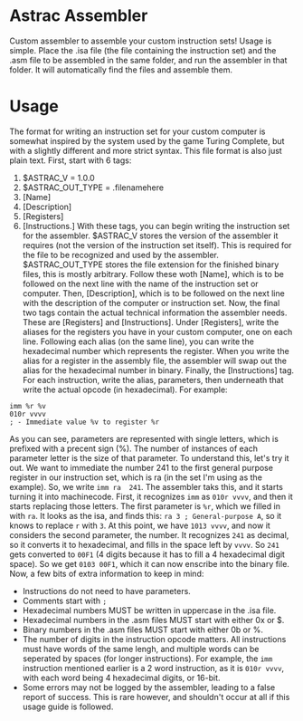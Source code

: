 # Astrac Assembler
Custom assembler to assemble your custom instruction sets!
Usage is simple. Place the .isa file (the file containing the instruction set) and the .asm file to be assembled in the same folder, and run the assembler in that folder. It will automatically find the files and assemble them.

# Usage
The format for writing an instruction set for your custom computer is somewhat inspired by the system used by the game Turing Complete, but with a slightly different and more strict syntax. This file format is also just plain text. First, start with 6 tags:
1. $ASTRAC_V = 1.0.0
2. $ASTRAC_OUT_TYPE = .filenamehere
3. [Name]
4. [Description]
5. [Registers]
6. [Instructions.]
With these tags, you can begin writing the instruction set for the assembler. $ASTRAC_V stores the version of the assembler it requires (not the version of the instruction set itself). This is required for the file to be recognized and used by the assembler. $ASTRAC_OUT_TYPE stores the file extension for the finished binary files, this is mostly arbitrary. Follow these woth [Name], which is to be followed on the next line with the name of the instruction set or computer. Then, [Description], which is to be followed on the next line with the description of the computer or instruction set. Now, the final two tags contain the actual technical information the assembler needs. These are [Registers] and [Instructions]. Under [Registers], write the aliases for the registers you have in your custom computer, one on each line. Following each alias (on the same line), you can write the hexadecimal number which represents the register. When you write the alias for a register in the assembly file, the assembler will swap out the alias for the hexadecimal number in binary. Finally, the [Instructions] tag. For each instruction, write the alias, parameters, then underneath that write the actual opcode (in hexadecimal). For example:
```
imm %r %v
010r vvvv
; - Immediate value %v to register %r
```
As you can see, parameters are represented with single letters, which is prefixed with a precent sign (%). The number of instances of each parameter letter is the size of that parameter. To understand this, let's try it out. We want to immediate the number 241 to the first general purpose register in our instruction set, which is ra (in the set I'm using as the example). So, we write `imm ra  241`. The assembler taks this, and it starts turning it into machinecode. First, it recognizes `imm` as `010r vvvv`, and then it starts replacing those letters. The first parameter is `%r`, which we filled in with `ra`. It looks as the isa, and finds this: `ra 3 ; General-purpose A`, so  it knows to replace `r` with `3`. At this point, we have `1013 vvvv`, and now it considers the second parameter, the number. It recognizes `241` as decimal, so it converts it to hexadecimal, and fills in the space left by `vvvv`. So `241` gets converted to `00F1` (4 digits because it has to fill a 4 hexadecimal digit space). So we get `0103 00F1`, which it can now enscribe into the binary file. Now, a few bits of extra information to keep in mind:
* Instructions do not need to have parameters.
* Comments start with `;`
* Hexadecimal numbers MUST be written in uppercase in the .isa file.
* Hexadecimal numbers in the .asm files MUST start with either 0x or $.
* Binary numbers in the .asm files MUST start with either 0b or %.
* The number of digits in the instruction opcode matters. All instructions must have words of the same lengh, and multiple words can be seperated by spaces (for longer instructions). For example, the `imm` instruction mentioned earlier is a 2 word instruction, as it is `010r vvvv`, with each word being 4 hexadecimal digits, or 16-bit.
* Some errors may not be logged by the assembler, leading to a false report of success. This is rare however, and shouldn't occur at all if this usage guide is followed.
